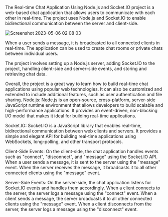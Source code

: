 The Real-time Chat Application Using Node.js and Socket.IO project is a web-based chat application
that allows users to communicate with each other in real-time. The project uses Node.js and 
Socket.IO to enable bidirectional communication between the server and client-side.

![Screenshot 2023-05-06 02 08 03](https://user-images.githubusercontent.com/132100725/236608049-2f1879cf-06d8-4f6a-876b-5ee5d1a2c9da.png)

When a user sends a message, it is broadcasted to all connected clients in real-time. The application can be used to create chat rooms or private chats between individual users.

The project involves setting up a Node.js server, adding Socket.IO to the project, handling client-side and server-side events, and storing and retrieving chat data.

Overall, the project is a great way to learn how to build real-time chat applications using popular web technologies.
It can also be customized and extended to include additional features, such as user authentication and file sharing.
Node.js: Node.js is an open-source, cross-platform, server-side JavaScript runtime environment that allows developers to build scalable and high-performance applications. It provides an event-driven, non-blocking I/O model that makes it ideal for building real-time applications.

Socket.IO: Socket.IO is a JavaScript library that enables real-time, bidirectional communication between web clients and servers. It provides a simple and elegant API for building real-time applications using WebSockets, long-polling, and other transport protocols.

Client-Side Events: On the client-side, the chat application handles events such as "connect", "disconnect", and "message" using the Socket.IO API. When a user sends a message, it is sent to the server using the "message" event. When the server receives the message, it broadcasts it to all other connected clients using the "message" event.

Server-Side Events: On the server-side, the chat application listens for Socket.IO events and handles them accordingly. When a client connects to the server, the server logs a message using the "connect" event. When a client sends a message, the server broadcasts it to all other connected clients using the "message" event. When a client disconnects from the server, the server logs a message using the "disconnect" event.
